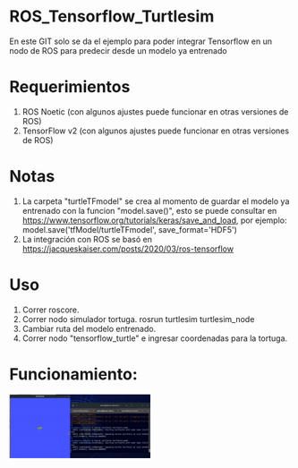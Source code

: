 # ROS_Tensorflow_Turtlesim
En este GIT solo se da el ejemplo para poder integrar Tensorflow en un nodo de ROS para predecir desde un modelo ya entrenado

# Requerimientos
1. ROS Noetic (con algunos ajustes puede funcionar en otras versiones de ROS)
2. TensorFlow v2 (con algunos ajustes puede funcionar en otras versiones de ROS)

# Notas
1. La carpeta "turtleTFmodel" se crea al momento de guardar el modelo ya entrenado con la funcion "model.save()", esto se puede consultar en https://www.tensorflow.org/tutorials/keras/save_and_load, por ejemplo:
  model.save('tfModel/turtleTFmodel', save_format='HDF5')
2. La integración con ROS se basó en https://jacqueskaiser.com/posts/2020/03/ros-tensorflow

# Uso
1. Correr roscore.
2. Correr nodo simulador tortuga.
  rosrun turtlesim turtlesim_node
3. Cambiar ruta del modelo entrenado.
4. Correr nodo "tensorflow_turtle" e ingresar coordenadas para la tortuga.

# Funcionamiento: 
<img src="https://github.com/RAFALAMAO/ROS_Tensorflow_Turtlesim/blob/main/TurtleTF.gif" display= "block" margin-left= "auto" margin-right="auto" width= "50%" />

